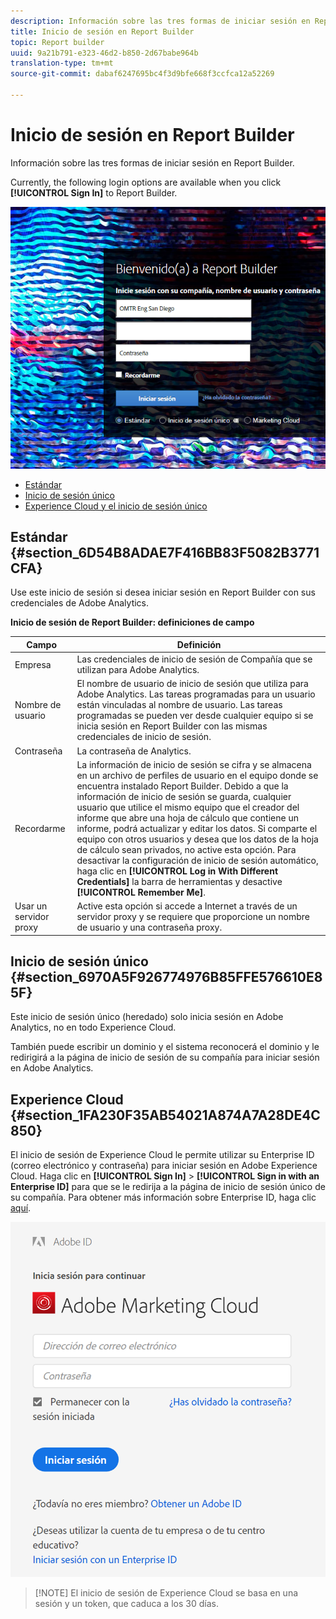 ```yaml
---
description: Información sobre las tres formas de iniciar sesión en Report Builder.
title: Inicio de sesión en Report Builder
topic: Report builder
uuid: 9a21b791-e323-46d2-b850-2d67babe964b
translation-type: tm+mt
source-git-commit: dabaf6247695bc4f3d9bfe668f3ccfca12a52269

---
```



# Inicio de sesión en Report Builder

Información sobre las tres formas de iniciar sesión en Report Builder.

Currently, the following login options are available when you click **[!UICONTROL Sign In]** to Report Builder.

![](assets/login_screen.png)

* [Estándar ](/help/analyze/report-builder/setup/login.md#section_6D54B8ADAE7F416BB83F5082B3771CFA)
* [Inicio de sesión único ](/help/analyze/report-builder/setup/login.md#section_6970A5F926774976B85FFE576610E85F)
* [Experience Cloud y el inicio de sesión único ](/help/analyze/report-builder/setup/login.md#section_1FA230F35AB54021A874A7A28DE4C850)

## Estándar {#section_6D54B8ADAE7F416BB83F5082B3771CFA}

Use este inicio de sesión si desea iniciar sesión en Report Builder con sus credenciales de Adobe Analytics.

**Inicio de sesión de Report Builder: definiciones de campo**

| Campo | Definición |
|--- |--- |
| Empresa | Las credenciales de inicio de sesión de Compañía que se utilizan para Adobe Analytics. |
| Nombre de usuario | El nombre de usuario de inicio de sesión que utiliza para Adobe Analytics. Las tareas programadas para un usuario están vinculadas al nombre de usuario. Las tareas programadas se pueden ver desde cualquier equipo si se inicia sesión en Report Builder con las mismas credenciales de inicio de sesión. |
| Contraseña | La contraseña de Analytics. |
| Recordarme | La información de inicio de sesión se cifra y se almacena en un archivo de perfiles de usuario en el equipo donde se encuentra instalado Report Builder. Debido a que la información de inicio de sesión se guarda, cualquier usuario que utilice el mismo equipo que el creador del informe que abre una hoja de cálculo que contiene un informe, podrá actualizar y editar los datos. Si comparte el equipo con otros usuarios y desea que los datos de la hoja de cálculo sean privados, no active esta opción.  Para desactivar la configuración de inicio de sesión automático, haga clic en **[!UICONTROL Log in With Different Credentials]** la barra de herramientas y desactive **[!UICONTROL Remember Me]**. |
| Usar un servidor proxy | Active esta opción si accede a Internet a través de un servidor proxy y se requiere que proporcione un nombre de usuario y una contraseña proxy. |

## Inicio de sesión único {#section_6970A5F926774976B85FFE576610E85F}

Este inicio de sesión único (heredado) solo inicia sesión en Adobe Analytics, no en todo Experience Cloud.

También puede escribir un dominio y el sistema reconocerá el dominio y le redirigirá a la página de inicio de sesión de su compañía para iniciar sesión en Adobe Analytics.

## Experience Cloud {#section_1FA230F35AB54021A874A7A28DE4C850}

El inicio de sesión de Experience Cloud le permite utilizar su Enterprise ID (correo electrónico y contraseña) para iniciar sesión en Adobe Experience Cloud. Haga clic en **[!UICONTROL Sign In]** > **[!UICONTROL Sign in with an Enterprise ID]** para que se le redirija a la página de inicio de sesión único de su compañía. Para obtener más información sobre Enterprise ID, haga clic [aquí](https://helpx.adobe.com/es/enterprise/kb/enterprise-id-faq.html#whatis).

![](assets/adobe_id_login.png)

>[!NOTE] El inicio de sesión de Experience Cloud se basa en una sesión y un token, que caduca a los 30 días.

